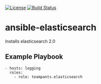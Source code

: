 [![License](http://img.shields.io/:license-apache-blue.svg)](http://www.apache.org/licenses/LICENSE-2.0.html)
[![Build Status](https://travis-ci.org/teampants/ansible-elasticsearch.svg?branch=master)](https://travis-ci.org/teampants/ansible-elasticsearch)
# ansible-elasticsearch
Installs elasticsearch 2.0

## Example Playbook

    - hosts: logging
      roles:
        - role: teampants.elasticsearch
